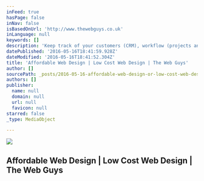 ```yaml
---
inFeed: true
hasPage: false
inNav: false
isBasedOnUrl: 'http://www.thewebguys.co.uk'
inLanguage: null
keywords: []
description: 'Keep track of your customers (CRM), workflow (projects and tasks), and finances (invoicing, quoting, cashbook). You get a 2 user account free with your website (each additional user £1.99/month). Take a look at our brief tour video! (By the way, ToolBox used to be called Mother, in case you are a traveller from the past!)'
datePublished: '2016-05-16T18:41:59.928Z'
dateModified: '2016-05-16T18:41:52.304Z'
title: 'Affordable Web Design | Low Cost Web Design | The Web Guys'
author: []
sourcePath: _posts/2016-05-16-affordable-web-design-or-low-cost-web-design-or-the-web-guys.md
authors: []
publisher:
  name: null
  domain: null
  url: null
  favicon: null
starred: false
_type: MediaObject

---
```

<article style=""><img src="http://www.thewebguys.co.uk/wp-content/uploads/2016/05/mardyke-bridge-1537642-1600x1200-150x150.jpg" /><h1>Affordable Web Design | Low Cost Web Design | The Web Guys</h1></article>